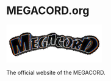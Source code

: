 # MEGACORD.org

![MEGACORD LOGO](https://github.com/NicPWNs/MEGABOT/blob/main/images/thumbnail.gif)

The official website of the MEGACORD.
